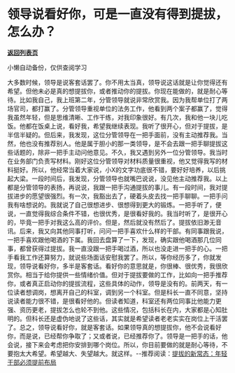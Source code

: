 # 领导说看好你，可是一直没有得到提拔，怎么办？

[**返回列表页**](/gzh/费曼的小茶馆)

小懒自动备份，仅供查阅学习

大多数时候，领导是说客套话罢了。你不用太当真，领导说这话就是让你觉得还有希望。但他未必是真的想提拔你，或者推动你的提拔。你现在能做的，就是耐心等待。比如我自己，我上班第二年，分管领导就说非常欣赏我。因为我帮单位打了两场官司，都打赢了。分管领导重视单位的法务工作，他看到两个案子都赢了，觉得我虽然年轻，但是思维清晰、工作干练，对我印象很好。有几次，我和他一块儿吃饭。他都在饭桌上说，看好我，希望我继续表现。我听了很开心，但对于提拔，是半信半疑的。但后来，我发现，这位分管领导在一把手面前，没有主动推荐我。当然，他也没有推荐别人。他是属于胆小的那一类领导，是不会去跟一把手聊提拔这些话题的，除非一把手主动问他意见。不久，我又遇到另外一位分管领导。我当时在业务部门负责写材料。刚好这位分管领导对材料质量很重视，他又觉得我写的材料挺好。所以，他经常当着大家说，小X的文字功底很不错，要好好培养，以后挑起大梁。一段时间后，我发现，分管领导也就嘴巴说说，没见他主动推荐我。以上都是分管领导的表扬，再说说，我跟一把手沟通提拔的事儿。有一段时间，我对提拔进步的愿望很强烈。有一次，我豁出去了，硬着头皮去找一把手聊聊。一把手问我有啥想说的。我就说了自己很想进步、很想得到更大的锻炼。一把手听了，便说，一直觉得我综合条件不错，也很优秀，是很看好我的。我当时听了，是很开心的，毕竟一把手对我这么高的评价。但是，然后就没有然后了。提拔依旧渺无音讯。后来，我又向其他同事打听，问问一把手喜欢什么样的干部。有同事跟我说，一把手喜欢跟他喝酒的下属。我回去盘算了一下，发现，确实跟他喝酒那几位同事，都曾获得过提拔。我一直没跟一把手喝过酒，所以也没走进一把手的心。一把手看我工作还算努力，就说些场面话安慰我罢了。所以，等你经历多了，你就发现，领导说看好你，多半是客套话。看好你的意思就是，你很棒、很优秀，我很欣赏你。相当于给你提供一些情绪价值。但对于提拔要做的工作，比如向一把手推荐你，或者真正启动你的提拔流程，这些具体的动作，领导是没有的。前两天，有一位读者想调岗，想离开自己的科室，调到另一个科室。但是科长一直不同意，坚持说读者能力很不错，是很看好他的。但读者知道，科室还有两位同事比他能力更强、资历更老，提拔怎么也轮不到他。这些情况，包括科长在内，大家都是心知肚明的。但科长还是虚伪地说了这些话，其实就是希望读者老老实实在岗位上干活罢了。总之，领导说看好你，就是客套话。如果领导真的想提拔你，他不会说看好你，而是说，已经帮你争取了；又或者说，已经推荐你了。领导是一把手的话，他会说，接下来会考虑把你安排到哪个岗位。所以，你目前要做的就是耐心等待，不要抱太大希望。希望越大、失望越大。就这样。\--推荐阅读：[提拔的新常态：年轻干部必须提前布局](https://mp.weixin.qq.com/s?__biz=Mzk0MzcyOTA5Ng==&mid=2247488594&idx=1&sn=4edf1cc326fe7574d718f6cc290ef073&scene=21#wechat_redirect)

